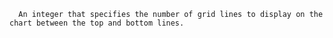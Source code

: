 
      An integer that specifies the number of grid lines to display on the chart between the top and bottom lines.
    